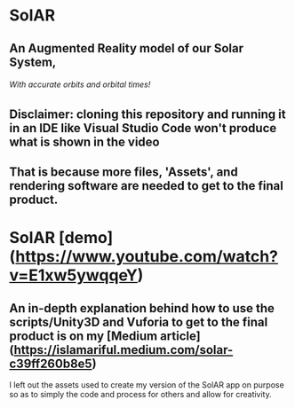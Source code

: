 # SolAR

## An Augmented Reality model of our Solar System,
###### With accurate orbits and orbital times!

## Disclaimer: cloning this repository and running it in an IDE like Visual Studio Code won't produce what is shown in the video
## That is because more files, 'Assets', and rendering software are needed to get to the final product.

# SolAR [demo] (https://www.youtube.com/watch?v=E1xw5ywqqeY)

## An in-depth explanation behind how to use the scripts/Unity3D and Vuforia to get to the final product is on my [Medium article] (https://islamariful.medium.com/solar-c39ff260b8e5)

I left out the assets used to create my version of the SolAR app on purpose so as to simply the code and process for others and allow for creativity.
